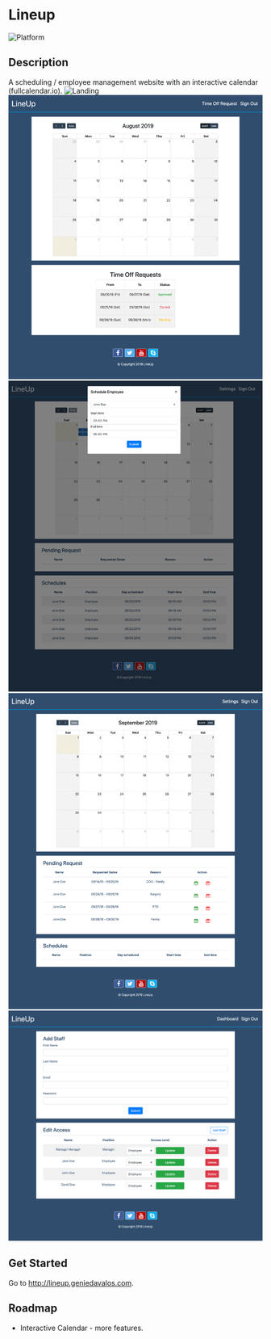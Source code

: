 # Lineup
![Platform](https://img.shields.io/badge/Java/Spring-green)

## Description
A scheduling / employee management website with an interactive calendar (fullcalendar.io).
![Landing](/lineup_pics/1.png)
![Dashboard](/lineup_pics/2-1.png)
![Manager](/lineup_pics/2.png)
![Pending](/lineup_pics/3.png)
![Settings](/lineup_pics/4.png)

## Get Started
Go to http://lineup.geniedavalos.com.

## Roadmap
* Interactive Calendar - more features.
